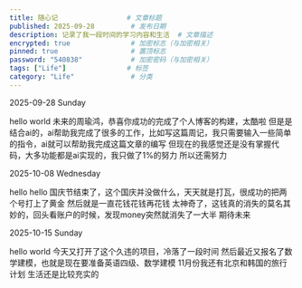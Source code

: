 ```yaml
---
title: 随心记                 # 文章标题
published: 2025-09-28         # 发布日期
description: 记录了我一段时间的学习内容和生活  # 文章描述
encrypted: true               # 加密标志（与加密相关）
pinned: true                  # 置顶标志
password: "540838"            # 加密密码（与加密相关）
tags: ["Life"]               # 标签
category: "Life"              # 分类
---
```

2025-09-28  Sunday

hello world
未来的周瑜鸿，恭喜你成功的完成了个人博客的构建，太酷啦
但是是结合ai的，ai帮助我完成了很多的工作，比如写这篇周记，我只需要输入一些简单的指令，ai就可以帮助我完成这篇文章的编写
但现在的我感觉还是没有掌握代码，大多功能都是ai实现的，我只做了1%的努力
所以还需努力

2025-10-08  Wednesday

hello hello
国庆节结束了，这个国庆并没做什么，天天就是打瓦，很成功的把两个号打上了黄金
然后就是一直花钱花钱再花钱
太神奇了，这钱真的消失的莫名其妙的，回头看账户的时候，发现money突然就消失了一大半
期待未来

2025-10-15  Sunday

hello world
今天又打开了这个久违的项目，冷落了一段时间
然后最近又报名了数学建模，也就是现在要准备英语四级、数学建模
11月份我还有北京和韩国的旅行计划
生活还是比较充实的
